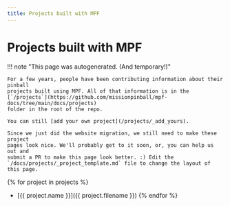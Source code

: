 ```yaml
---
title: Projects built with MPF
---
```


# Projects built with MPF

!!! note "This page was autogenerated. (And temporary!)"

    For a few years, people have been contributing information about their pinball
    projects built using MPF. All of that information is in the
    [`/projects`](https://github.com/missionpinball/mpf-docs/tree/main/docs/projects)
    folder in the root of the repo.

    You can still [add your own project](/projects/_add_yours).

    Since we just did the website migration, we still need to make these project
    pages look nice. We'll probably get to it soon, or, you can help us out and
    submit a PR to make this page look better. :) Edit the
    `/docs/projects/_project_template.md` file to change the layout of this page.

{% for project in projects %}
* [{{ project.name }}]({{ project.filename }})
{% endfor %}